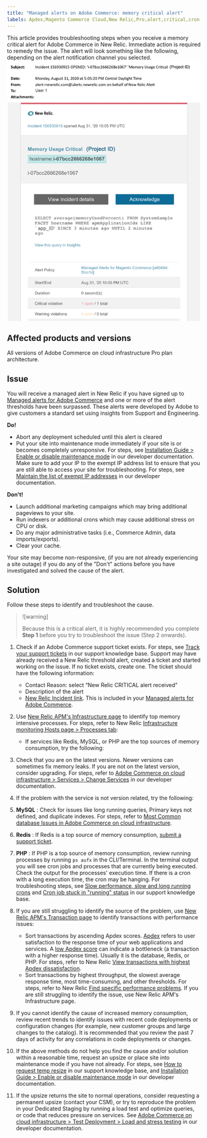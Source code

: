 ```yaml
---
title: "Managed alerts on Adobe Commerce: memory critical alert"
labels: Apdex,Magento Commerce Cloud,New Relic,Pro,alert,critical,cron,how to,maintenance mode,memory,threshold,troubleshooting,Adobe Commerce,cloud infrastructure
---
```


This article provides troubleshooting steps when you receive a memory critical alert for Adobe Commerce in New Relic. Immediate action is required to remedy the issue. The alert will look something like the following, depending on the alert notification channel you selected.
![memory-critical-magento-managed.png](assets/memory-critical-magento-managed.png)

## Affected products and versions

All versions of Adobe Commerce on cloud infrastructure Pro plan architecture.

## Issue

You will receive a managed alert in New Relic if you have signed up to [Managed alerts for Adobe Commerce](https://support.magento.com/hc/en-us/articles/360045806832) and one or more of the alert thresholds have been surpassed. These alerts were developed by Adobe to give customers a standard set using insights from Support and Engineering.

 <span class="wysiwyg-underline"> **Do!** </span>

* Abort any deployment scheduled until this alert is cleared
* Put your site into maintenance mode immediately if your site is or becomes completely unresponsive. For steps, see [Installation Guide > Enable or disable maintenance mode](https://devdocs.magento.com/guides/v2.4/install-gde/install/cli/install-cli-subcommands-maint.html?itm_source=devdocs&itm_medium=search_page&itm_campaign=federated_search&itm_term=mainten) in our developer documentation. Make sure to add your IP to the exempt IP address list to ensure that you are still able to access your site for troubleshooting. For steps, see [Maintain the list of exempt IP addresses](https://devdocs.magento.com/guides/v2.4/install-gde/install/cli/install-cli-subcommands-maint.html?itm_source=devdocs&itm_medium=search_page&itm_campaign=federated_search&itm_term=mainten#instgde-cli-maint-exempt) in our developer documentation.

 <span class="wysiwyg-underline">**Don't!**</span>

* Launch additional marketing campaigns which may bring additional pageviews to your site.
* Run indexers or additional crons which may cause additional stress on CPU or disk.
* Do any major administrative tasks (i.e., Commerce Admin, data imports/exports).
* Clear your cache.

Your site may become non-responsive, (if you are not already experiencing a site outage) if you do any of the "Don't" actions before you have investigated and solved the cause of the alert.

## Solution

Follow these steps to identify and troubleshoot the cause.

>![warning]
>
>Because this is a critical alert, it is highly recommended you complete **Step 1** before you try to troubleshoot the issue (Step 2 onwards).

1. Check if an Adobe Commerce support ticket exists. For steps, see [Track your support tickets](https://support.magento.com/hc/en-us/articles/360000913794#track-tickets) in our support knowledge base. Support may have already received a New Relic threshold alert, created a ticket and started working on the issue. If no ticket exists, create one. The ticket should have the following information:
    * Contact Reason: select “New Relic CRITICAL alert received"
    * Description of the alert
    * [New Relic Incident link](https://docs.newrelic.com/docs/alerts-applied-intelligence/new-relic-alerts/alert-incidents/view-violation-event-details-incidents). This is included in your [Managed alerts for Adobe Commerce](https://support.magento.com/hc/en-us/articles/360045806832).

1. Use [New Relic APM's Infrastructure page](https://docs.newrelic.com/docs/infrastructure/infrastructure-ui-pages/infrastructure-ui/infrastructure-hosts-page) to identify top memory intensive processes. For steps, refer to New Relic [Infrastructure monitoring Hosts page > Processes tab](https://docs.newrelic.com/docs/infrastructure/infrastructure-ui-pages/infrastructure-ui/infrastructure-hosts-page#processes-tab):
    * If services like Redis, MySQL, or PHP are the top sources of memory consumption, try the following:
1. Check that you are on the latest versions. Newer versions can sometimes fix memory leaks. If you are not on the latest version, consider upgrading. For steps, refer to [Adobe Commerce on cloud infrastructure > Services > Change Services](https://devdocs.magento.com/cloud/project/project-conf-files_services.html#change-service-version) in our developer documentation.
1. If the problem with the service is not version related, try the following:
1. **MySQL** : Check for issues like long running queries, Primary keys not defined, and duplicate indexes. For steps, refer to [Most Common database Issues in Adobe Commerce on cloud infrastructure](https://support.magento.com/hc/en-us/articles/360041739651).
1. **Redis** : If Redis is a top source of memory consumption, [submit a support ticket](https://support.magento.com/hc/en-us/articles/360019088251).
1. **PHP** : If PHP is a top source of memory consumption, review running processes by running `ps aufx` in the CLI/Terminal. In the terminal output you will see cron jobs and processes that are currently being executed. Check the output for the processes' execution time. If there is a cron with a long execution time, the cron may be hanging. For troubleshooting steps, see [Slow performance, slow and long running crons](https://support.magento.com/hc/en-us/articles/360034631192) and [Cron job stuck in "running" status](https://support.magento.com/hc/en-us/articles/360033099451) in our support knowledge base.

1. If you are still struggling to identify the source of the problem, use [New Relic APM's Transaction page](https://docs.newrelic.com/docs/apm/applications-menu/monitoring/transactions-page-find-specific-performance-problems) to identify transactions with performance issues:
    * Sort transactions by ascending Apdex scores. [Apdex](https://docs.newrelic.com/docs/apm/new-relic-apm/apdex/apdex-measure-user-satisfaction) refers to user satisfaction to the response time of your web applications and services. A [low Apdex score](https://support.magento.com/hc/en-us/articles/360046422091-Managed-alerts-for-Magento-Commerce-Apdex-warning-alert) can indicate a bottleneck (a transaction with a higher response time). Usually it is the database, Redis, or PHP. For steps, refer to New Relic [View transactions with highest Apdex dissatisfaction](https://docs.newrelic.com/docs/apm/new-relic-apm/apdex/view-your-apdex-score#apdex-dissat).
    * Sort transactions by highest throughput, the slowest average response time, most time-consuming, and other thresholds. For steps, refer to New Relic [Find specific performance problems](https://docs.newrelic.com/docs/apm/applications-menu/monitoring/transactions-page-find-specific-performance-problems). If you are still struggling to identify the issue, use New Relic APM's Infrastructure page.
1. If you cannot identify the cause of increased memory consumption, review recent trends to identify issues with recent code deployments or configuration changes (for example, new customer groups and large changes to the catalog). It is recommended that you review the past 7 days of activity for any correlations in code deployments or changes.
1. If the above methods do not help you find the cause and/or solution within a reasonable time, request an upsize or place site into maintenance mode if you have not already. For steps, see [How to request temp resize](https://support.magento.com/hc/en-us/articles/360041138511) in our support knowledge base, and [Installation Guide > Enable or disable maintenance mode](https://devdocs.magento.com/guides/v2.4/install-gde/install/cli/install-cli-subcommands-maint.html?itm_source=devdocs&itm_medium=search_page&itm_campaign=federated_search&itm_term=mainten) in our developer documentation.
1. If the upsize returns the site to normal operations, consider requesting a permanent upsize (contact your CSM), or try to reproduce the problem in your Dedicated Staging by running a load test and optimize queries, or code that reduces pressure on services. See [Adobe Commerce on cloud infrastructure > Test Deployment > Load and stress testing](https://devdocs.magento.com/cloud/live/stage-prod-test.html#loadtest) in our developer documentation.
